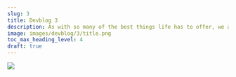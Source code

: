 ```yaml
---
slug: 3
title: Devblog 3
description: As with so many of the best things life has to offer, we at Scrap Mechanic HQ find ourselves tired and satisfied after a prolonged period of some considerable exertion.
image: images/devblog/3/title.png
toc_max_heading_level: 4
draft: true
---
```


![](/images/devblog/3/title.png)

<!--truncate-->